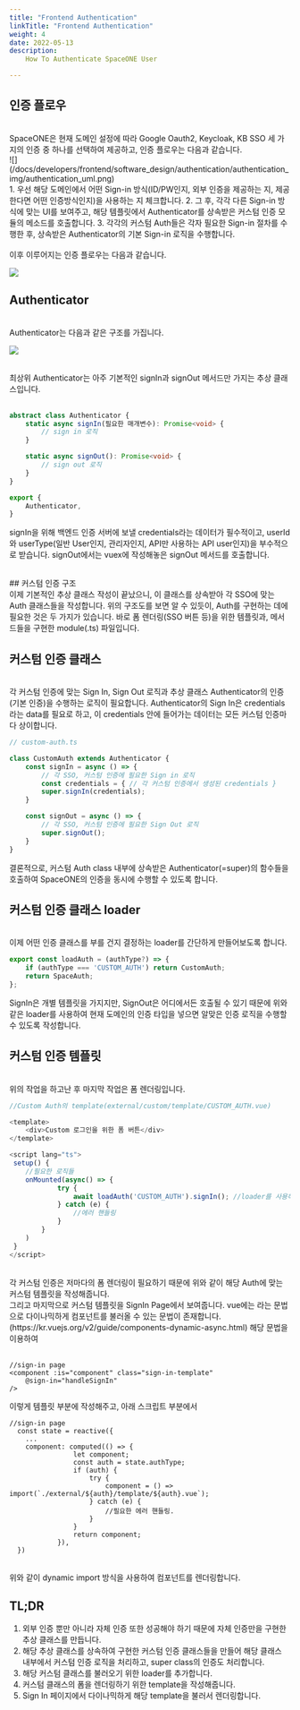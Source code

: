```yaml
---
title: "Frontend Authentication"
linkTitle: "Frontend Authentication"
weight: 4
date: 2022-05-13
description:
    How To Authenticate SpaceONE User

---
```



## 인증 플로우
<br />
SpaceONE은 현재 도메인 설정에 따라 Google Oauth2, Keycloak, KB SSO 세 가지의 인증 중 하나를 선택하여 제공하고, 인증 플로우는 다음과 같습니다.
<br />
![](/docs/developers/frontend/software_design/authentication/authentication_img/authentication_uml.png)

<br />
1. 우선 해당 도메인에서 어떤 Sign-in 방식(ID/PW인지, 외부 인증을 제공하는 지, 제공한다면 어떤 인증방식인지)을 사용하는 지 체크합니다.
2. 그 후, 각각 다른 Sign-in 방식에 맞는 UI를 보여주고, 해당 템플릿에서 Authenticator를 상속받은 커스텀 인증 모듈의 메소드를 호출합니다.
3. 각각의 커스텀 Auth들은 각자 필요한 Sign-in 절차를 수행한 후, 상속받은 Authenticator의 기본 Sign-in 로직을 수행합니다.

<br />
<br />
이후 이루어지는 인증 플로우는 다음과 같습니다.

![](/docs/developers/frontend/software_design/authentication/authentication_img/authentication_flow.png)

## Authenticator
<br />
Authenticator는 다음과 같은 구조를 가집니다.


![](/docs/developers/frontend/software_design/authentication/authentication_img/authenticator.png)

<br />
최상위 Authenticator는 아주 기본적인 signIn과 signOut 메서드만 가지는 추상 클래스입니다.
<br />
<br />

```typescript
abstract class Authenticator {
	static async signIn(필요한 매개변수): Promise<void> {
    	// sign in 로직
    }

    static async signOut(): Promise<void> {
    	// sign out 로직
    }
}

export {
	Authenticator,
}

```

signIn을 위해 백엔드 인증 서버에 보낼 credentials라는 데이터가 필수적이고, userId와 userType(일반 User인지, 관리자인지, API만 사용하는 API user인지)을 부수적으로 받습니다.
signOut에서는 vuex에 작성해놓은 signOut 메서드를 호출합니다.

<br />
## 커스텀 인증 구조
<br />
이제 기본적인 추상 클래스 작성이 끝났으니, 이 클래스를 상속받아 각 SSO에 맞는 Auth 클래스들을 작성합니다. 
위의 구조도를 보면 알 수 있듯이, Auth를 구현하는 데에 필요한 것은 두 가지가 있습니다. 바로 폼 렌더링(SSO 버튼 등)을 위한 템플릿과, 메서드들을 구현한 module(.ts) 파일입니다.
<br />

## 커스텀 인증 클래스 
<br />
각 커스텀 인증에 맞는 Sign In, Sign Out 로직과 추상 클래스 Authenticator의 인증(기본 인증)을 수행하는 로직이 필요합니다.
Authenticator의 Sign In은 credentials라는 data를 필요로 하고, 이 credentials 안에 들어가는 데이터는 모든 커스텀 인증마다 상이합니다.
<br />

```typescript
// custom-auth.ts

class CustomAuth extends Authenticator {
    const signIn = async () => {
        // 각 SSO, 커스텀 인증에 필요한 Sign in 로직
        const credentials = { // 각 커스텀 인증에서 생성된 credentials }
        super.signIn(credentials);
    }

    const signOut = async () => {
        // 각 SSO, 커스텀 인증에 필요한 Sign Out 로직
        super.signOut();
    }
}
```

결론적으로, 커스텀 Auth class 내부에 상속받은 Authenticator(=super)의 함수들을 호출하여 SpaceONE의 인증을 동시에 수행할 수 있도록 합니다.


## 커스텀 인증 클래스 loader
<br />
이제 어떤 인증 클래스를 부를 건지 결정하는 loader를 간단하게 만들어보도록 합니다.

```typescript
export const loadAuth = (authType?) => {
    if (authType === 'CUSTOM_AUTH') return CustomAuth;
    return SpaceAuth;
};
```

SignIn은 개별 템플릿을 가지지만, SignOut은 어디에서든 호출될 수 있기 때문에 위와 같은 loader를 사용하여 현재 도메인의 인증 타입을 넣으면 알맞은 인증 로직을 수행할 수 있도록 작성합니다.

## 커스텀 인증 템플릿
<br />
위의 작업을 하고난 후 마지막 작업은 폼 렌더링입니다.

```typescript
//Custom Auth의 template(external/custom/template/CUSTOM_AUTH.vue)

<template>
	<div>Custom 로그인을 위한 폼 버튼</div>
</template>

<script lang="ts">
 setup() {
 	//필요한 로직들
 	onMounted(async() => {
    		try {
            	await loadAuth('CUSTOM_AUTH').signIn(); //loader를 사용하여 customAuth 클래스의 signIn 함수 호출
            } catch (e) {
            	//에러 핸들링
            }
        }
    )
 }
</script>

```
<br />
각 커스텀 인증은 저마다의 폼 렌더링이 필요하기 때문에 위와 같이 해당 Auth에 맞는 커스텀 템플릿을 작성해줍니다.
<br />
그리고 마지막으로 커스텀 템플릿을 SignIn Page에서 보여줍니다.
vue에는 <component :is="xxx">라는 문법으로 다이나믹하게 컴포넌트를 불러올 수 있는 문법이 존재합니다.(https://kr.vuejs.org/v2/guide/components-dynamic-async.html) 
해당 문법을 이용하여
<br />
<br />

```vue
//sign-in page
<component :is="component" class="sign-in-template"
	@sign-in="handleSignIn"
/>

```

이렇게 템플릿 부분에 작성해주고, 아래 스크립트 부분에서

```vue
//sign-in page
  const state = reactive({
  	...
	component: computed(() => {
                let component;
                const auth = state.authType;
                if (auth) {
                    try {
                        component = () => import(`./external/${auth}/template/${auth}.vue`);
                    } catch (e) {
                        //필요한 에러 핸들링.
                    }
                }
                return component;
            }),
  })

```

<br />
위와 같이 dynamic import 방식을 사용하여 컴포넌트를 렌더링합니다.



## TL;DR

1. 외부 인증 뿐만 아니라 자체 인증 또한 성공해야 하기 때문에 자체 인증만을 구현한 추상 클래스를 만듭니다.
2. 해당 추상 클래스를 상속하여 구현한 커스텀 인증 클래스들을 만들어 해당 클래스 내부에서 커스텀 인증 로직을 처리하고, super class의 인증도 처리합니다.
3. 해당 커스텀 클래스를 불러오기 위한 loader를 추가합니다.
4. 커스텀 클래스의 폼을 렌더링하기 위한 template을 작성해줍니다.
5. Sign In 페이지에서 다이나믹하게 해당 template을 불러서 렌더링합니다.

